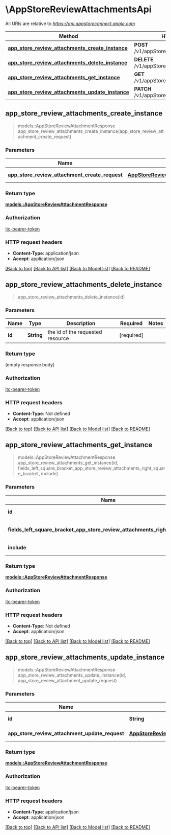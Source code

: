 # \AppStoreReviewAttachmentsApi

All URIs are relative to *https://api.appstoreconnect.apple.com*

Method | HTTP request | Description
------------- | ------------- | -------------
[**app_store_review_attachments_create_instance**](AppStoreReviewAttachmentsApi.md#app_store_review_attachments_create_instance) | **POST** /v1/appStoreReviewAttachments | 
[**app_store_review_attachments_delete_instance**](AppStoreReviewAttachmentsApi.md#app_store_review_attachments_delete_instance) | **DELETE** /v1/appStoreReviewAttachments/{id} | 
[**app_store_review_attachments_get_instance**](AppStoreReviewAttachmentsApi.md#app_store_review_attachments_get_instance) | **GET** /v1/appStoreReviewAttachments/{id} | 
[**app_store_review_attachments_update_instance**](AppStoreReviewAttachmentsApi.md#app_store_review_attachments_update_instance) | **PATCH** /v1/appStoreReviewAttachments/{id} | 



## app_store_review_attachments_create_instance

> models::AppStoreReviewAttachmentResponse app_store_review_attachments_create_instance(app_store_review_attachment_create_request)


### Parameters


Name | Type | Description  | Required | Notes
------------- | ------------- | ------------- | ------------- | -------------
**app_store_review_attachment_create_request** | [**AppStoreReviewAttachmentCreateRequest**](AppStoreReviewAttachmentCreateRequest.md) | AppStoreReviewAttachment representation | [required] |

### Return type

[**models::AppStoreReviewAttachmentResponse**](AppStoreReviewAttachmentResponse.md)

### Authorization

[itc-bearer-token](../README.md#itc-bearer-token)

### HTTP request headers

- **Content-Type**: application/json
- **Accept**: application/json

[[Back to top]](#) [[Back to API list]](../README.md#documentation-for-api-endpoints) [[Back to Model list]](../README.md#documentation-for-models) [[Back to README]](../README.md)


## app_store_review_attachments_delete_instance

> app_store_review_attachments_delete_instance(id)


### Parameters


Name | Type | Description  | Required | Notes
------------- | ------------- | ------------- | ------------- | -------------
**id** | **String** | the id of the requested resource | [required] |

### Return type

 (empty response body)

### Authorization

[itc-bearer-token](../README.md#itc-bearer-token)

### HTTP request headers

- **Content-Type**: Not defined
- **Accept**: application/json

[[Back to top]](#) [[Back to API list]](../README.md#documentation-for-api-endpoints) [[Back to Model list]](../README.md#documentation-for-models) [[Back to README]](../README.md)


## app_store_review_attachments_get_instance

> models::AppStoreReviewAttachmentResponse app_store_review_attachments_get_instance(id, fields_left_square_bracket_app_store_review_attachments_right_square_bracket, include)


### Parameters


Name | Type | Description  | Required | Notes
------------- | ------------- | ------------- | ------------- | -------------
**id** | **String** | the id of the requested resource | [required] |
**fields_left_square_bracket_app_store_review_attachments_right_square_bracket** | Option<[**Vec<String>**](String.md)> | the fields to include for returned resources of type appStoreReviewAttachments |  |
**include** | Option<[**Vec<String>**](String.md)> | comma-separated list of relationships to include |  |

### Return type

[**models::AppStoreReviewAttachmentResponse**](AppStoreReviewAttachmentResponse.md)

### Authorization

[itc-bearer-token](../README.md#itc-bearer-token)

### HTTP request headers

- **Content-Type**: Not defined
- **Accept**: application/json

[[Back to top]](#) [[Back to API list]](../README.md#documentation-for-api-endpoints) [[Back to Model list]](../README.md#documentation-for-models) [[Back to README]](../README.md)


## app_store_review_attachments_update_instance

> models::AppStoreReviewAttachmentResponse app_store_review_attachments_update_instance(id, app_store_review_attachment_update_request)


### Parameters


Name | Type | Description  | Required | Notes
------------- | ------------- | ------------- | ------------- | -------------
**id** | **String** | the id of the requested resource | [required] |
**app_store_review_attachment_update_request** | [**AppStoreReviewAttachmentUpdateRequest**](AppStoreReviewAttachmentUpdateRequest.md) | AppStoreReviewAttachment representation | [required] |

### Return type

[**models::AppStoreReviewAttachmentResponse**](AppStoreReviewAttachmentResponse.md)

### Authorization

[itc-bearer-token](../README.md#itc-bearer-token)

### HTTP request headers

- **Content-Type**: application/json
- **Accept**: application/json

[[Back to top]](#) [[Back to API list]](../README.md#documentation-for-api-endpoints) [[Back to Model list]](../README.md#documentation-for-models) [[Back to README]](../README.md)

